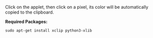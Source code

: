 Click on the applet, then click on a pixel, its color will be automatically copied to the clipboard.

**Required Packages:**
```
sudo apt-get install xclip python3-xlib
```
